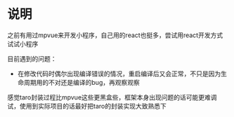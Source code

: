 # 说明

之前有用过mpvue来开发小程序，自己用的react也挺多，尝试用react开发方式试试小程序

目前遇到的问题：
- 在修改代码时偶尔出现编译错误的情况，重启编译后又会正常，不只是因为生命周期用的不对还是编译的bug，再观察观察

感觉taro封装过程比mpvue这些更黑盒些，框架本身出现问题的话可能更难调试，使用到实际项目的话最好把taro的封装实现大致熟悉下

